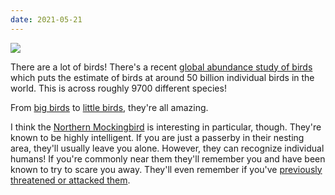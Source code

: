 ```yaml
---
date: 2021-05-21
---
```

![][giphy]

There are a lot of birds!  There's a recent [global abundance study of birds][1]
which puts the estimate of birds at around 50 billion individual birds
in the world.  This is across roughly 9700 different species!

From [big birds][1] to [little birds][3], they're all amazing.

I think the [Northern Mockingbird][4] is interesting in particular, though.
They're known to be highly intelligent.  If you are just a passerby in their
nesting area, they'll usually leave you alone.  However, they can recognize
individual humans!   If you're commonly near them they'll remember you and
have been known to try to scare you away.  They'll even remember if you've
[previously threatened or attacked them][5].

[giphy]: https://media.giphy.com/media/ftQdaorr0C676/giphy.gif


[1]: https://www.pnas.org/content/118/21/e2023170118
[2]: https://en.wikipedia.org/wiki/Common_ostrich
[3]: https://www.youtube.com/watch?v=fRw3zaV5ynE
[4]: https://en.wikipedia.org/wiki/Mockingbird
[5]: https://web.colby.edu/mainebirds/2009/06/27/82/